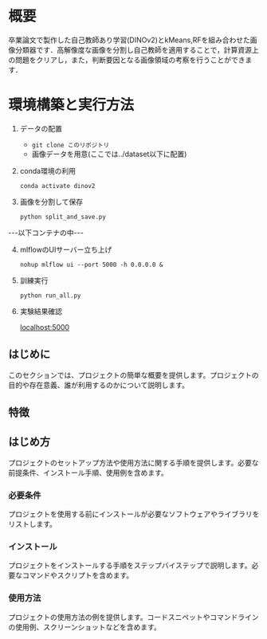 # 概要


卒業論文で製作した自己教師あり学習(DINOv2)とkMeans,RFを組み合わせた画像分類器です．高解像度な画像を分割し自己教師を適用することで，計算資源上の問題をクリアし，また，判断要因となる画像領域の考察を行うことができます．



# 環境構築と実行方法
1. データの配置
    - `git clone このリポジトリ`
    - 画像データを用意(ここでは../dataset以下に配置)

2. conda環境の利用

    `conda activate dinov2`

3. 画像を分割して保存

    `python split_and_save.py`

---以下コンテナの中---


4. mlflowのUIサーバー立ち上げ


    `nohup mlflow ui --port 5000 -h 0.0.0.0 & `


5. 訓練実行

    `python run_all.py`

6. 実験結果確認

    [localhost:5000](http://localhost:5000)

## はじめに

このセクションでは、プロジェクトの簡単な概要を提供します。プロジェクトの目的や存在意義、誰が利用するのかについて説明します。

## 特徴


## はじめ方

プロジェクトのセットアップ方法や使用方法に関する手順を提供します。必要な前提条件、インストール手順、使用例を含めます。

### 必要条件

プロジェクトを使用する前にインストールが必要なソフトウェアやライブラリをリストします。

### インストール

プロジェクトをインストールする手順をステップバイステップで説明します。必要なコマンドやスクリプトを含めます。

### 使用方法

プロジェクトの使用方法の例を提供します。コードスニペットやコマンドラインの使用例、スクリーンショットなどを含めます。


